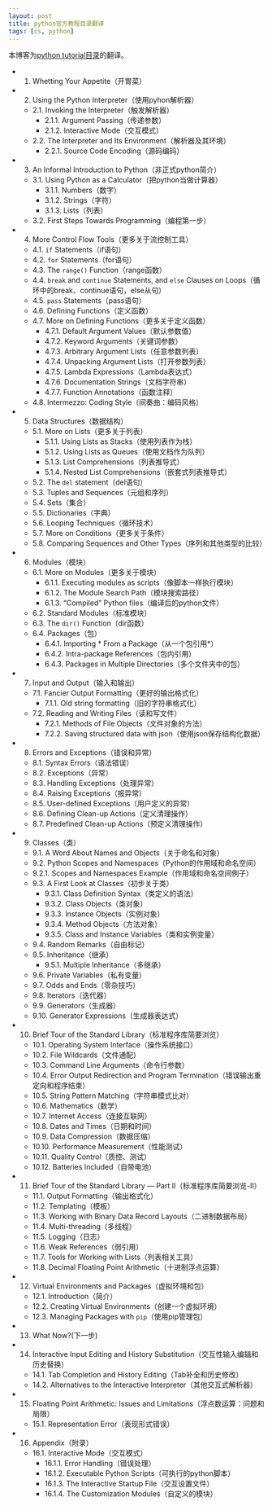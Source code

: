 ```yaml
---
layout: post
title: python官方教程目录翻译
tags: [cs, python]
---
```


本博客为[python tutorial目录](https://docs.python.org/3/tutorial/)的翻译。

- 1. Whetting Your Appetite（开胃菜）
- 2. Using the Python Interpreter（使用pyhon解析器）
	- 2.1. Invoking the Interpreter（触发解析器）
		- 2.1.1. Argument Passing（传递参数）
		- 2.1.2. Interactive Mode（交互模式）
	- 2.2. The Interpreter and Its Environment（解析器及其环境）
		- 2.2.1. Source Code Encoding（源码编码）
- 3. An Informal Introduction to Python（非正式python简介）
	- 3.1. Using Python as a Calculator（把python当做计算器）
		- 3.1.1. Numbers（数字）
		- 3.1.2. Strings（字符）
		- 3.1.3. Lists（列表）
	- 3.2. First Steps Towards Programming（编程第一步）
- 4. More Control Flow Tools（更多关于流控制工具）
	- 4.1. `if` Statements（if语句）
	- 4.2. `for` Statements（for语句）
	- 4.3. The `range()` Function（range函数）
	- 4.4. `break` and `continue` Statements, and `else` Clauses on Loops（循环中的break、continue语句，else从句）
	- 4.5. `pass` Statements（pass语句）
	- 4.6. Defining Functions（定义函数）
	- 4.7. More on Defining Functions（更多关于定义函数）
		- 4.7.1. Default Argument Values（默认参数值）
		- 4.7.2. Keyword Arguments（关键词参数）
		- 4.7.3. Arbitrary Argument Lists（任意参数列表）
		- 4.7.4. Unpacking Argument Lists（打开参数列表）
		- 4.7.5. Lambda Expressions（Lambda表达式）
		- 4.7.6. Documentation Strings（文档字符串）
		- 4.7.7. Function Annotations（函数注释）
	- 4.8. Intermezzo: Coding Style（间奏曲：编码风格）
- 5. Data Structures（数据结构）
	- 5.1. More on Lists（更多关于列表）
		- 5.1.1. Using Lists as Stacks（使用列表作为栈）
		- 5.1.2. Using Lists as Queues（使用文档作为队列）
		- 5.1.3. List Comprehensions（列表推导式）
		- 5.1.4. Nested List Comprehensions（嵌套式列表推导式）
	- 5.2. The `del` statement（del语句）
	- 5.3. Tuples and Sequences（元组和序列）
	- 5.4. Sets（集合）
	- 5.5. Dictionaries（字典）
	- 5.6. Looping Techniques（循环技术）
	- 5.7. More on Conditions（更多关于条件）
	- 5.8. Comparing Sequences and Other Types（序列和其他类型的比较）
- 6. Modules（模块）
	- 6.1. More on Modules（更多关于模块）
		- 6.1.1. Executing modules as scripts（像脚本一样执行模块）
		- 6.1.2. The Module Search Path（模块搜索路径）
		- 6.1.3. “Compiled” Python files（编译后的python文件）
	- 6.2. Standard Modules（标准模块）
	- 6.3. The `dir()` Function（dir函数）
	- 6.4. Packages（包）
		- 6.4.1. Importing * From a Package（从一个包引用*）
		- 6.4.2. Intra-package References（包内引用）
		- 6.4.3. Packages in Multiple Directories（多个文件夹中的包）
- 7. Input and Output（输入和输出）
	- 7.1. Fancier Output Formatting（更好的输出格式化）
		- 7.1.1. Old string formatting（旧的字符串格式化）
	- 7.2. Reading and Writing Files（读和写文件）
		- 7.2.1. Methods of File Objects（文件对象的方法）
		- 7.2.2. Saving structured data with json（使用json保存结构化数据）
- 8. Errors and Exceptions（错误和异常）
	- 8.1. Syntax Errors（语法错误）
	- 8.2. Exceptions（异常）
	- 8.3. Handling Exceptions（处理异常）
	- 8.4. Raising Exceptions（报异常）
	- 8.5. User-defined Exceptions（用户定义的异常）
	- 8.6. Defining Clean-up Actions（定义清理操作）
	- 8.7. Predefined Clean-up Actions（预定义清理操作）
- 9. Classes（类）
	- 9.1. A Word About Names and Objects（关于命名和对象）
	- 9.2. Python Scopes and Namespaces（Python的作用域和命名空间）
	- 9.2.1. Scopes and Namespaces Example（作用域和命名空间例子）
	- 9.3. A First Look at Classes（初步关于类）
		- 9.3.1. Class Definition Syntax（类定义的语法）
		- 9.3.2. Class Objects（类对象）
		- 9.3.3. Instance Objects（实例对象）
		- 9.3.4. Method Objects（方法对象）
		- 9.3.5. Class and Instance Variables（类和实例变量）
	- 9.4. Random Remarks（自由标记）
	- 9.5. Inheritance（继承）
		- 9.5.1. Multiple Inheritance（多继承）
	- 9.6. Private Variables（私有变量）
	- 9.7. Odds and Ends（零杂技巧）
	- 9.8. Iterators（迭代器）
	- 9.9. Generators（生成器）
	- 9.10. Generator Expressions（生成器表达式）
- 10. Brief Tour of the Standard Library（标准程序库简要浏览）
	- 10.1. Operating System Interface（操作系统接口）
	- 10.2. File Wildcards（文件通配）
	- 10.3. Command Line Arguments（命令行参数）
	- 10.4. Error Output Redirection and Program Termination（错误输出重定向和程序结束）
	- 10.5. String Pattern Matching（字符串模式比对）
	- 10.6. Mathematics（数学）
	- 10.7. Internet Access（连接互联网）
	- 10.8. Dates and Times（日期和时间）
	- 10.9. Data Compression（数据压缩）
	- 10.10. Performance Measurement（性能测试）
	- 10.11. Quality Control（质控、测试）
	- 10.12. Batteries Included（自带电池）
- 11. Brief Tour of the Standard Library — Part II（标准程序库简要浏览-II）
	- 11.1. Output Formatting（输出格式化）
	- 11.2. Templating（模板）
	- 11.3. Working with Binary Data Record Layouts（二进制数据布局）
	- 11.4. Multi-threading（多线程）
	- 11.5. Logging（日志）
	- 11.6. Weak References（弱引用）
	- 11.7. Tools for Working with Lists（列表相关工具）
	- 11.8. Decimal Floating Point Arithmetic（十进制浮点运算）
- 12. Virtual Environments and Packages（虚拟环境和包）
	- 12.1. Introduction（简介）
	- 12.2. Creating Virtual Environments（创建一个虚拟环境）
	- 12.3. Managing Packages with `pip`（使用pip管理包）
- 13. What Now?(下一步)
- 14. Interactive Input Editing and History Substitution（交互性输入编辑和历史替换）
	- 14.1. Tab Completion and History Editing（Tab补全和历史修改）
	- 14.2. Alternatives to the Interactive Interpreter（其他交互式解析器）
- 15. Floating Point Arithmetic: Issues and Limitations（浮点数运算：问题和局限）
	- 15.1. Representation Error（表现形式错误）
- 16. Appendix（附录）
	- 16.1. Interactive Mode（交互模式）
		- 16.1.1. Error Handling（错误处理）
		- 16.1.2. Executable Python Scripts（可执行的python脚本）
		- 16.1.3. The Interactive Startup File（交互设置文件）
		- 16.1.4. The Customization Modules（自定义的模块）
